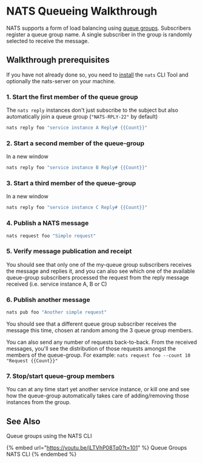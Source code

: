 # NATS Queueing Walkthrough

NATS supports a form of load balancing using [queue groups](queue.md). Subscribers register a queue group name. A single subscriber in the group is randomly selected to receive the message.

## Walkthrough prerequisites

If you have not already done so, you need to [install](/nats-concepts/what-is-nats/walkthrough_setup.md) the `nats` CLI Tool and optionally the nats-server on your machine.

### 1. Start the first member of the queue group

The `nats reply` instances don't just subscribe to the subject but also automatically join a queue group (`"NATS-RPLY-22"` by default)

```bash
nats reply foo "service instance A Reply# {{Count}}"
```

### 2. Start a second member of the queue-group

In a new window

```bash
nats reply foo "service instance B Reply# {{Count}}"
```

### 3. Start a third member of the queue-group

In a new window

```bash
nats reply foo "service instance C Reply# {{Count}}"
```

### 4. Publish a NATS message

```bash
nats request foo "Simple request"
```

### 5. Verify message publication and receipt

You should see that only one of the my-queue group subscribers receives the message and replies it, and you can also see which one of the available queue-group subscribers processed the request from the reply message received (i.e. service instance A, B or C)

### 6. Publish another message

```bash
nats pub foo "Another simple request"
```

You should see that a different queue group subscriber receives the message this time, chosen at random among the 3 queue group members.

You can also send any number of requests back-to-back. From the received messages, you'll see the distribution of those requests amongst the members of the queue-group. For example: `nats request foo --count 10 "Request {{Count}}"`

### 7. Stop/start queue-group members

You can at any time start yet another service instance, or kill one and see how the queue-group automatically takes care of adding/removing those instances from the group.


## See Also

Queue groups using the NATS CLI

{% embed url="https://youtu.be/jLTVhP08Tq0?t=101" %}
Queue Groups NATS CLI
{% endembed %}
